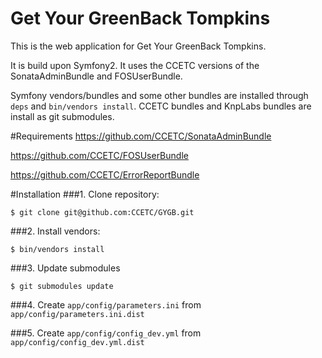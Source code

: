 Get Your GreenBack Tompkins
==============================

This is the web application for Get Your GreenBack Tompkins.

It is build upon Symfony2.  It uses the CCETC versions of the SonataAdminBundle and FOSUserBundle.

Symfony vendors/bundles and some other bundles are installed through ``deps`` and ``bin/vendors install``.  CCETC bundles and KnpLabs bundles are install as git submodules.


#Requirements
https://github.com/CCETC/SonataAdminBundle

https://github.com/CCETC/FOSUserBundle

https://github.com/CCETC/ErrorReportBundle


#Installation
###1. Clone repository:

	$ git clone git@github.com:CCETC/GYGB.git

###2. Install vendors:

	$ bin/vendors install

###3. Update submodules

	$ git submodules update
	
###4. Create ``app/config/parameters.ini`` from ``app/config/parameters.ini.dist``

###5. Create ``app/config/config_dev.yml`` from ``app/config/config_dev.yml.dist``
